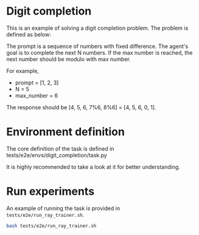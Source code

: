# Digit completion

This is an example of solving a digit completion problem. The problem is defined as below:

The prompt is a sequence of numbers with fixed difference. The agent's goal is to complete the next N numbers.
If the max number is reached, the next number should be modulo with max number.

For example,
- prompt = [1, 2, 3]
- N = 5
- max_number = 6

The response should be [4, 5, 6, 7%6, 8%6] = [4, 5, 6, 0, 1].

# Environment definition

The core definition of the task is defined in tests/e2e/envs/digit_completion/task.py

It is highly recommended to take a look at it for better understanding.



# Run experiments

An example of running the task is provided in `tests/e2e/run_ray_trainer.sh`.

```bash
bash tests/e2e/run_ray_trainer.sh
```
